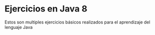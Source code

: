 # Ejercicios en Java 8

Estos son multiples ejercicios básicos realizados para el aprendizaje del lenguaje Java